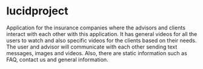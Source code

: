 # lucidproject
Application for the insurance companies where the advisors and clients interact with each other with this application.
It has general videos for all the users to watch and also specific videos for the clients based on their needs.
The user and advisor will communicate with each other sending text messages, images and videos. 
Also, there are static information such as FAQ, contact us and general information. 
